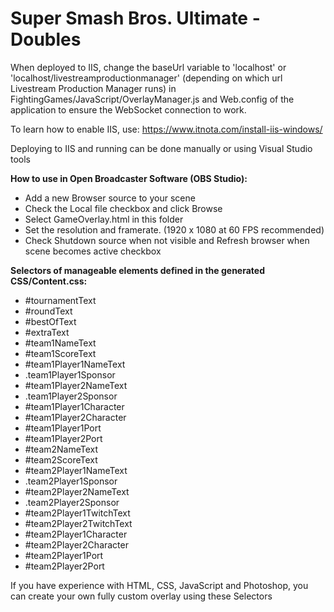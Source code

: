 # Super Smash Bros. Ultimate - Doubles

When deployed to IIS, change the baseUrl variable to 'localhost' or 'localhost/livestreamproductionmanager' (depending on which url Livestream Production Manager runs) in FightingGames/JavaScript/OverlayManager.js and Web.config of the application to ensure the WebSocket connection to work.

To learn how to enable IIS, use: https://www.itnota.com/install-iis-windows/

Deploying to IIS and running can be done manually or using Visual Studio tools

**How to use in Open Broadcaster Software (OBS Studio):**
- Add a new Browser source to your scene
- Check the Local file checkbox and click Browse
- Select GameOverlay.html in this folder
- Set the resolution and framerate. (1920 x 1080 at 60 FPS recommended)
- Check Shutdown source when not visible and Refresh browser when scene becomes active checkbox

**Selectors of manageable elements defined in the generated CSS/Content.css:**
- #tournamentText
- #roundText
- #bestOfText
- #extraText
- #team1NameText
- #team1ScoreText
- #team1Player1NameText
- .team1Player1Sponsor
- #team1Player2NameText
- .team1Player2Sponsor
- #team1Player1Character
- #team1Player2Character
- #team1Player1Port
- #team1Player2Port
- #team2NameText
- #team2ScoreText
- #team2Player1NameText
- .team2Player1Sponsor
- #team2Player2NameText
- .team2Player2Sponsor
- #team2Player1TwitchText
- #team2Player2TwitchText
- #team2Player1Character
- #team2Player2Character
- #team2Player1Port
- #team2Player2Port


If you have experience with HTML, CSS, JavaScript and Photoshop, you can create your own fully custom overlay using these Selectors
